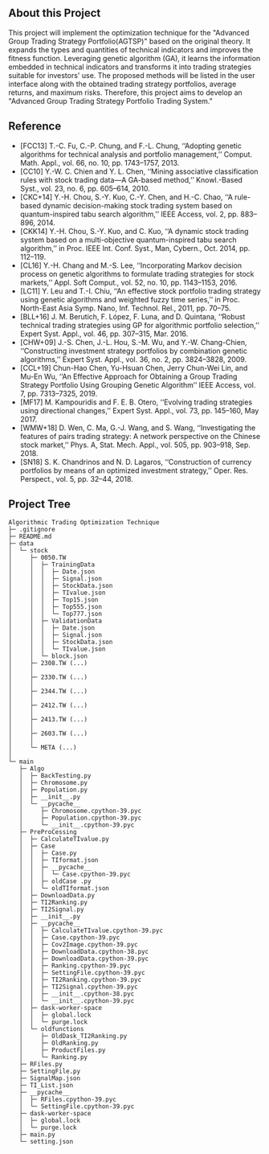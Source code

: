 ## About this Project
This project will implement the optimization technique for the "Advanced Group Trading Strategy Portfolio(AGTSP)" based on the original theory. It expands the types and quantities of technical indicators and improves the fitness function. Leveraging genetic algorithm (GA), it learns the information embedded in technical indicators and transforms it into trading strategies suitable for investors' use. The proposed methods will be listed in the user interface along with the obtained trading strategy portfolios, average returns, and maximum risks. Therefore, this project aims to develop an "Advanced Group Trading Strategy Portfolio Trading System."

## Reference 

- [FCC13] T.-C. Fu, C.-P. Chung, and F.-L. Chung, ‘‘Adopting genetic algorithms for technical analysis and portfolio management,’’ Comput. Math. Appl., vol. 66, no. 10, pp. 1743–1757, 2013.
- [CC10] Y.-W. C. Chien and Y. L. Chen, ‘‘Mining associative classification rules with stock trading data—A GA-based method,’’ Knowl.-Based Syst., vol. 23, no. 6, pp. 605–614, 2010.
- [CKC+14] Y.-H. Chou, S.-Y. Kuo, C.-Y. Chen, and H.-C. Chao, ‘‘A rule-based dynamic decision-making stock trading system based on quantum-inspired tabu search algorithm,’’ IEEE Access, vol. 2, pp. 883–896, 2014.
- [CKK14] Y.-H. Chou, S.-Y. Kuo, and C. Kuo, ‘‘A dynamic stock trading system based on a multi-objective quantum-inspired tabu search algorithm,’’ in Proc. IEEE Int. Conf. Syst., Man, Cybern., Oct. 2014, pp. 112–119.
- [CL16] Y.-H. Chang and M.-S. Lee, ‘‘Incorporating Markov decision process on genetic algorithms to formulate trading strategies for stock markets,’’ Appl. Soft Comput., vol. 52, no. 10, pp. 1143–1153, 2016. 
- [LC11] Y. Leu and T.-I. Chiu, ‘‘An effective stock portfolio trading strategy using genetic algorithms and weighted fuzzy time series,’’ in Proc. North-East Asia Symp. Nano, Inf. Technol. Rel., 2011, pp. 70–75. 
- [BLL+16] J. M. Berutich, F. López, F. Luna, and D. Quintana, ‘‘Robust technical trading strategies using GP for algorithmic portfolio selection,’’ Expert Syst. Appl., vol. 46, pp. 307–315, Mar. 2016.
- [CHW+09] J.-S. Chen, J.-L. Hou, S.-M. Wu, and Y.-W. Chang-Chien, ‘‘Constructing investment strategy portfolios by combination genetic algorithms,’’ Expert Syst. Appl., vol. 36, no. 2, pp. 3824–3828, 2009. 
- [CCL+19] Chun-Hao Chen, Yu-Hsuan Chen, Jerry Chun-Wei Lin, and Mu-En Wu, ‘‘An Effective Approach for Obtaining a Group Trading Strategy Portfolio Using Grouping Genetic Algorithm’’ IEEE Access, vol. 7, pp. 7313–7325, 2019. 
- [MF17] M. Kampouridis and F. E. B. Otero, ‘‘Evolving trading strategies using directional changes,’’ Expert Syst. Appl., vol. 73, pp. 145–160, May 2017.
- [WMW+18] D. Wen, C. Ma, G.-J. Wang, and S. Wang, ‘‘Investigating the features of pairs trading strategy: A network perspective on the Chinese stock market,’’ Phys. A, Stat. Mech. Appl., vol. 505, pp. 903–918, Sep. 2018.
- [SN18] S. K. Chandrinos and N. D. Lagaros, ‘‘Construction of currency portfolios by means of an optimized investment strategy,’’ Oper. Res. Perspect., vol. 5, pp. 32–44, 2018.

## Project Tree
```
Algorithmic Trading Optimization Technique
├─ .gitignore
├─ README.md
├─ data
│  └─ stock
│     ├─ 0050.TW
│     │  ├─ TrainingData
│     │  │  ├─ Date.json
│     │  │  ├─ Signal.json
│     │  │  ├─ StockData.json
│     │  │  ├─ TIvalue.json
│     │  │  ├─ Top15.json
│     │  │  ├─ Top555.json
│     │  │  └─ Top777.json
│     │  ├─ ValidationData
│     │  │  ├─ Date.json
│     │  │  ├─ Signal.json
│     │  │  ├─ StockData.json
│     │  │  └─ TIvalue.json
│     │  └─ block.json
│     ├─ 2308.TW (...)
│     │ 
│     ├─ 2330.TW (...)
│     │  
│     ├─ 2344.TW (...)
│     │  
│     ├─ 2412.TW (...)
│     │  
│     ├─ 2413.TW (...)
│     │ 
│     ├─ 2603.TW (...)
│     │  
│     └─ META (...)
│      
└─ main
   ├─ Algo
   │  ├─ BackTesting.py
   │  ├─ Chromosome.py
   │  ├─ Population.py
   │  ├─ __init__.py
   │  └─ __pycache__
   │     ├─ Chromosome.cpython-39.pyc
   │     ├─ Population.cpython-39.pyc
   │     └─ __init__.cpython-39.pyc
   ├─ PreProCessing
   │  ├─ CalculateTIvalue.py
   │  ├─ Case
   │  │  ├─ Case.py
   │  │  ├─ TIformat.json
   │  │  ├─ __pycache__
   │  │  │  └─ Case.cpython-39.pyc
   │  │  ├─ oldCase .py
   │  │  └─ oldTIformat.json
   │  ├─ DownloadData.py
   │  ├─ TI2Ranking.py
   │  ├─ TI2Signal.py
   │  ├─ __init__.py
   │  ├─ __pycache__
   │  │  ├─ CalculateTIvalue.cpython-39.pyc
   │  │  ├─ Case.cpython-39.pyc
   │  │  ├─ Cov2Image.cpython-39.pyc
   │  │  ├─ DownloadData.cpython-38.pyc
   │  │  ├─ DownloadData.cpython-39.pyc
   │  │  ├─ Ranking.cpython-39.pyc
   │  │  ├─ SettingFile.cpython-39.pyc
   │  │  ├─ TI2Ranking.cpython-39.pyc
   │  │  ├─ TI2Signal.cpython-39.pyc
   │  │  ├─ __init__.cpython-38.pyc
   │  │  └─ __init__.cpython-39.pyc
   │  ├─ dask-worker-space
   │  │  ├─ global.lock
   │  │  └─ purge.lock
   │  └─ oldfunctions
   │     ├─ OldDask_TI2Ranking.py
   │     ├─ OldRanking.py
   │     ├─ ProductFiles.py
   │     └─ Ranking.py
   ├─ RFiles.py
   ├─ SettingFile.py
   ├─ SignalMap.json
   ├─ TI_List.json
   ├─ __pycache__
   │  ├─ RFiles.cpython-39.pyc
   │  └─ SettingFile.cpython-39.pyc
   ├─ dask-worker-space
   │  ├─ global.lock
   │  └─ purge.lock
   ├─ main.py
   └─ setting.json

```
